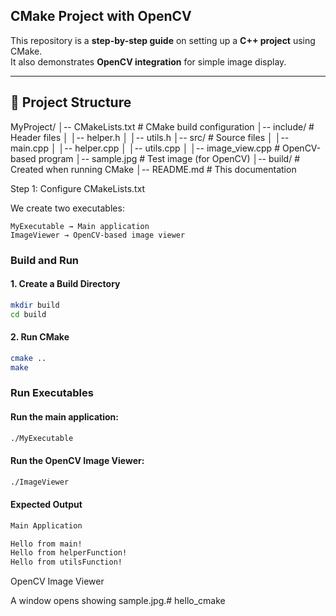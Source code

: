 ## CMake Project with OpenCV

This repository is a **step-by-step guide** on setting up a **C++ project** using CMake.  
It also demonstrates **OpenCV integration** for simple image display.  

---

## 📂 Project Structure
MyProject/ │-- CMakeLists.txt # CMake build configuration │-- include/ # Header files │ │-- helper.h │ │-- utils.h │-- src/ # Source files │ │-- main.cpp │ │-- helper.cpp │ │-- utils.cpp │ │-- image_view.cpp # OpenCV-based program │-- sample.jpg # Test image (for OpenCV) │-- build/ # Created when running CMake │-- README.md # This documentation

Step 1: Configure CMakeLists.txt

We create two executables:

    MyExecutable → Main application
    ImageViewer → OpenCV-based image viewer


### Build and Run
#### 1. Create a Build Directory
```bash
mkdir build
cd build
```

#### 2. Run CMake
```bash
cmake ..
make
```
### Run Executables

#### Run the main application:
```bash
./MyExecutable
```

#### Run the OpenCV Image Viewer:
```bash
./ImageViewer
```

#### Expected Output
```bash
Main Application

Hello from main!
Hello from helperFunction!
Hello from utilsFunction!
```

OpenCV Image Viewer

A window opens showing sample.jpg.# hello_cmake
